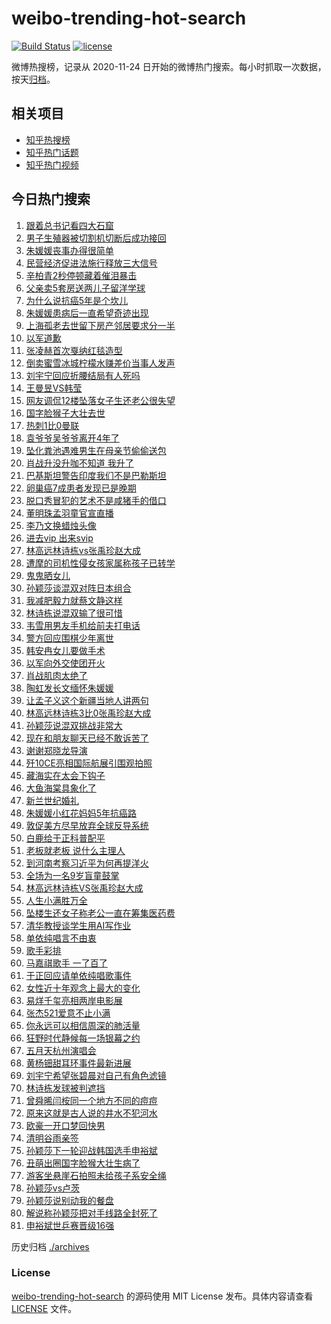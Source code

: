 # weibo-trending-hot-search

[![Build Status](https://github.com/justjavac/weibo-trending-hot-search/workflows/ci/badge.svg?branch=master)](https://github.com/justjavac/weibo-trending-hot-search/actions)
[![license](https://img.shields.io/github/license/justjavac/weibo-trending-hot-search)](https://github.com/justjavac/weibo-trending-hot-search/blob/master/LICENSE)

微博热搜榜，记录从 2020-11-24 日开始的微博热门搜索。每小时抓取一次数据，按天[归档](./archives)。

## 相关项目

- [知乎热搜榜](https://github.com/justjavac/zhihu-trending-top-search)
- [知乎热门话题](https://github.com/justjavac/zhihu-trending-hot-questions)
- [知乎热门视频](https://github.com/justjavac/zhihu-trending-hot-video)

## 今日热门搜索

<!-- BEGIN -->
<!-- 最后更新时间 Thu May 22 2025 06:15:20 GMT+0800 (China Standard Time) -->

1. [跟着总书记看四大石窟](https://s.weibo.com//weibo?q=%23%E8%B7%9F%E7%9D%80%E6%80%BB%E4%B9%A6%E8%AE%B0%E7%9C%8B%E5%9B%9B%E5%A4%A7%E7%9F%B3%E7%AA%9F%23&Refer=new_time)
1. [男子生殖器被切割机切断后成功接回](https://s.weibo.com//weibo?q=%23%E7%94%B7%E5%AD%90%E7%94%9F%E6%AE%96%E5%99%A8%E8%A2%AB%E5%88%87%E5%89%B2%E6%9C%BA%E5%88%87%E6%96%AD%E5%90%8E%E6%88%90%E5%8A%9F%E6%8E%A5%E5%9B%9E%23&t=31&band_rank=1&Refer=top)
1. [朱媛媛丧事办得很简单](https://s.weibo.com//weibo?q=%23%E6%9C%B1%E5%AA%9B%E5%AA%9B%E4%B8%A7%E4%BA%8B%E5%8A%9E%E5%BE%97%E5%BE%88%E7%AE%80%E5%8D%95%23&t=31&band_rank=7&Refer=top)
1. [民营经济促进法施行释放三大信号](https://s.weibo.com//weibo?q=%23%E6%B0%91%E8%90%A5%E7%BB%8F%E6%B5%8E%E4%BF%83%E8%BF%9B%E6%B3%95%E6%96%BD%E8%A1%8C%E9%87%8A%E6%94%BE%E4%B8%89%E5%A4%A7%E4%BF%A1%E5%8F%B7%23&t=31&band_rank=3&Refer=top)
1. [辛柏青2秒停顿藏着催泪暴击](https://s.weibo.com//weibo?q=%23%E8%BE%9B%E6%9F%8F%E9%9D%922%E7%A7%92%E5%81%9C%E9%A1%BF%E8%97%8F%E7%9D%80%E5%82%AC%E6%B3%AA%E6%9A%B4%E5%87%BB%23&t=31&band_rank=8&Refer=top)
1. [父亲卖5套房送两儿子留洋学球](https://s.weibo.com//weibo?q=%23%E7%88%B6%E4%BA%B2%E5%8D%965%E5%A5%97%E6%88%BF%E9%80%81%E4%B8%A4%E5%84%BF%E5%AD%90%E7%95%99%E6%B4%8B%E5%AD%A6%E7%90%83%23&t=31&band_rank=10&Refer=top)
1. [为什么说抗癌5年是个坎儿](https://s.weibo.com//weibo?q=%23%E4%B8%BA%E4%BB%80%E4%B9%88%E8%AF%B4%E6%8A%97%E7%99%8C5%E5%B9%B4%E6%98%AF%E4%B8%AA%E5%9D%8E%E5%84%BF%23&t=31&band_rank=10&Refer=top)
1. [朱媛媛患病后一直希望奇迹出现](https://s.weibo.com//weibo?q=%23%E6%9C%B1%E5%AA%9B%E5%AA%9B%E6%82%A3%E7%97%85%E5%90%8E%E4%B8%80%E7%9B%B4%E5%B8%8C%E6%9C%9B%E5%A5%87%E8%BF%B9%E5%87%BA%E7%8E%B0%23&t=31&band_rank=2&Refer=top)
1. [上海孤老去世留下房产邻居要求分一半](https://s.weibo.com//weibo?q=%23%E4%B8%8A%E6%B5%B7%E5%AD%A4%E8%80%81%E5%8E%BB%E4%B8%96%E7%95%99%E4%B8%8B%E6%88%BF%E4%BA%A7%E9%82%BB%E5%B1%85%E8%A6%81%E6%B1%82%E5%88%86%E4%B8%80%E5%8D%8A%23&t=31&band_rank=28&Refer=top)
1. [以军道歉](https://s.weibo.com//weibo?q=%23%E4%BB%A5%E5%86%9B%E9%81%93%E6%AD%89%23&t=31&band_rank=6&Refer=top)
1. [张凌赫首次戛纳红毯造型](https://s.weibo.com//weibo?q=%E5%BC%A0%E5%87%8C%E8%B5%AB%E9%A6%96%E6%AC%A1%E6%88%9B%E7%BA%B3%E7%BA%A2%E6%AF%AF%E9%80%A0%E5%9E%8B&t=31&band_rank=43&Refer=top)
1. [倒卖蜜雪冰城柠檬水赚差价当事人发声](https://s.weibo.com//weibo?q=%23%E5%80%92%E5%8D%96%E8%9C%9C%E9%9B%AA%E5%86%B0%E5%9F%8E%E6%9F%A0%E6%AA%AC%E6%B0%B4%E8%B5%9A%E5%B7%AE%E4%BB%B7%E5%BD%93%E4%BA%8B%E4%BA%BA%E5%8F%91%E5%A3%B0%23&t=31&band_rank=5&Refer=top)
1. [刘宇宁回应折腰结局有人死吗](https://s.weibo.com//weibo?q=%23%E5%88%98%E5%AE%87%E5%AE%81%E5%9B%9E%E5%BA%94%E6%8A%98%E8%85%B0%E7%BB%93%E5%B1%80%E6%9C%89%E4%BA%BA%E6%AD%BB%E5%90%97%23&t=31&band_rank=20&Refer=top)
1. [王曼昱VS韩莹](https://s.weibo.com//weibo?q=%23%E7%8E%8B%E6%9B%BC%E6%98%B1VS%E9%9F%A9%E8%8E%B9%23&t=31&band_rank=42&Refer=top)
1. [网友调侃12楼坠落女子生还老公很失望](https://s.weibo.com//weibo?q=%23%E7%BD%91%E5%8F%8B%E8%B0%83%E4%BE%8312%E6%A5%BC%E5%9D%A0%E8%90%BD%E5%A5%B3%E5%AD%90%E7%94%9F%E8%BF%98%E8%80%81%E5%85%AC%E5%BE%88%E5%A4%B1%E6%9C%9B%23&t=31&band_rank=34&Refer=top)
1. [国字脸猴子大壮去世](https://s.weibo.com//weibo?q=%23%E5%9B%BD%E5%AD%97%E8%84%B8%E7%8C%B4%E5%AD%90%E5%A4%A7%E5%A3%AE%E5%8E%BB%E4%B8%96%23&t=31&band_rank=4&Refer=top)
1. [热刺1比0曼联](https://s.weibo.com//weibo?q=%23%E7%83%AD%E5%88%BA1%E6%AF%940%E6%9B%BC%E8%81%94%23&t=31&band_rank=16&Refer=top)
1. [袁爷爷吴爷爷离开4年了](https://s.weibo.com//weibo?q=%23%E8%A2%81%E7%88%B7%E7%88%B7%E5%90%B4%E7%88%B7%E7%88%B7%E7%A6%BB%E5%BC%804%E5%B9%B4%E4%BA%86%23&t=31&band_rank=2&Refer=top)
1. [坠化粪池遇难男生在母亲节偷偷送包](https://s.weibo.com//weibo?q=%23%E5%9D%A0%E5%8C%96%E7%B2%AA%E6%B1%A0%E9%81%87%E9%9A%BE%E7%94%B7%E7%94%9F%E5%9C%A8%E6%AF%8D%E4%BA%B2%E8%8A%82%E5%81%B7%E5%81%B7%E9%80%81%E5%8C%85%23&t=31&band_rank=13&Refer=top)
1. [肖战升没升咖不知道 我升了](https://s.weibo.com//weibo?q=%E8%82%96%E6%88%98%E5%8D%87%E6%B2%A1%E5%8D%87%E5%92%96%E4%B8%8D%E7%9F%A5%E9%81%93%20%E6%88%91%E5%8D%87%E4%BA%86&t=31&band_rank=9&Refer=top)
1. [巴基斯坦警告印度我们不是巴勒斯坦](https://s.weibo.com//weibo?q=%23%E5%B7%B4%E5%9F%BA%E6%96%AF%E5%9D%A6%E8%AD%A6%E5%91%8A%E5%8D%B0%E5%BA%A6%E6%88%91%E4%BB%AC%E4%B8%8D%E6%98%AF%E5%B7%B4%E5%8B%92%E6%96%AF%E5%9D%A6%23&t=31&band_rank=24&Refer=top)
1. [卵巢癌7成患者发现已是晚期](https://s.weibo.com//weibo?q=%23%E5%8D%B5%E5%B7%A2%E7%99%8C7%E6%88%90%E6%82%A3%E8%80%85%E5%8F%91%E7%8E%B0%E5%B7%B2%E6%98%AF%E6%99%9A%E6%9C%9F%23&t=31&band_rank=25&Refer=top)
1. [脱口秀冒犯的艺术不是咸猪手的借口](https://s.weibo.com//weibo?q=%23%E8%84%B1%E5%8F%A3%E7%A7%80%E5%86%92%E7%8A%AF%E7%9A%84%E8%89%BA%E6%9C%AF%E4%B8%8D%E6%98%AF%E5%92%B8%E7%8C%AA%E6%89%8B%E7%9A%84%E5%80%9F%E5%8F%A3%23&t=31&band_rank=15&Refer=top)
1. [董明珠孟羽童官宣直播](https://s.weibo.com//weibo?q=%23%E8%91%A3%E6%98%8E%E7%8F%A0%E5%AD%9F%E7%BE%BD%E7%AB%A5%E5%AE%98%E5%AE%A3%E7%9B%B4%E6%92%AD%23&t=31&band_rank=31&Refer=top)
1. [李乃文换蜡烛头像](https://s.weibo.com//weibo?q=%23%E6%9D%8E%E4%B9%83%E6%96%87%E6%8D%A2%E8%9C%A1%E7%83%9B%E5%A4%B4%E5%83%8F%23&t=31&band_rank=23&Refer=top)
1. [进去vip 出来svip](https://s.weibo.com//weibo?q=%E8%BF%9B%E5%8E%BBvip%20%E5%87%BA%E6%9D%A5svip&t=31&band_rank=26&Refer=top)
1. [林高远林诗栋vs张禹珍赵大成](https://s.weibo.com//weibo?q=%23%E6%9E%97%E9%AB%98%E8%BF%9C%E6%9E%97%E8%AF%97%E6%A0%8Bvs%E5%BC%A0%E7%A6%B9%E7%8F%8D%E8%B5%B5%E5%A4%A7%E6%88%90%23&t=31&band_rank=18&Refer=top)
1. [遭摩的司机性侵女孩家属称孩子已转学](https://s.weibo.com//weibo?q=%23%E9%81%AD%E6%91%A9%E7%9A%84%E5%8F%B8%E6%9C%BA%E6%80%A7%E4%BE%B5%E5%A5%B3%E5%AD%A9%E5%AE%B6%E5%B1%9E%E7%A7%B0%E5%AD%A9%E5%AD%90%E5%B7%B2%E8%BD%AC%E5%AD%A6%23&t=31&band_rank=48&Refer=top)
1. [鬼鬼晒女儿](https://s.weibo.com//weibo?q=%23%E9%AC%BC%E9%AC%BC%E6%99%92%E5%A5%B3%E5%84%BF%23&t=31&band_rank=21&Refer=top)
1. [孙颖莎谈混双对阵日本组合](https://s.weibo.com//weibo?q=%23%E5%AD%99%E9%A2%96%E8%8E%8E%E8%B0%88%E6%B7%B7%E5%8F%8C%E5%AF%B9%E9%98%B5%E6%97%A5%E6%9C%AC%E7%BB%84%E5%90%88%23&t=31&band_rank=29&Refer=top)
1. [我减肥毅力就蔡文静这样](https://s.weibo.com//weibo?q=%E6%88%91%E5%87%8F%E8%82%A5%E6%AF%85%E5%8A%9B%E5%B0%B1%E8%94%A1%E6%96%87%E9%9D%99%E8%BF%99%E6%A0%B7&t=31&band_rank=30&Refer=top)
1. [林诗栋说混双输了很可惜](https://s.weibo.com//weibo?q=%23%E6%9E%97%E8%AF%97%E6%A0%8B%E8%AF%B4%E6%B7%B7%E5%8F%8C%E8%BE%93%E4%BA%86%E5%BE%88%E5%8F%AF%E6%83%9C%23&t=31&band_rank=31&Refer=top)
1. [韦雪用男友手机给前夫打电话](https://s.weibo.com//weibo?q=%23%E9%9F%A6%E9%9B%AA%E7%94%A8%E7%94%B7%E5%8F%8B%E6%89%8B%E6%9C%BA%E7%BB%99%E5%89%8D%E5%A4%AB%E6%89%93%E7%94%B5%E8%AF%9D%23&t=31&band_rank=32&Refer=top)
1. [警方回应围棋少年离世](https://s.weibo.com//weibo?q=%23%E8%AD%A6%E6%96%B9%E5%9B%9E%E5%BA%94%E5%9B%B4%E6%A3%8B%E5%B0%91%E5%B9%B4%E7%A6%BB%E4%B8%96%23&t=31&band_rank=38&Refer=top)
1. [韩安冉女儿要做手术](https://s.weibo.com//weibo?q=%23%E9%9F%A9%E5%AE%89%E5%86%89%E5%A5%B3%E5%84%BF%E8%A6%81%E5%81%9A%E6%89%8B%E6%9C%AF%23&t=31&band_rank=17&Refer=top)
1. [以军向外交使团开火](https://s.weibo.com//weibo?q=%23%E4%BB%A5%E5%86%9B%E5%90%91%E5%A4%96%E4%BA%A4%E4%BD%BF%E5%9B%A2%E5%BC%80%E7%81%AB%23&t=31&band_rank=19&Refer=top)
1. [肖战肌肉太绝了](https://s.weibo.com//weibo?q=%23%E8%82%96%E6%88%98%E8%82%8C%E8%82%89%E5%A4%AA%E7%BB%9D%E4%BA%86%23&t=31&band_rank=39&Refer=top)
1. [陶虹发长文缅怀朱媛媛](https://s.weibo.com//weibo?q=%23%E9%99%B6%E8%99%B9%E5%8F%91%E9%95%BF%E6%96%87%E7%BC%85%E6%80%80%E6%9C%B1%E5%AA%9B%E5%AA%9B%23&t=31&band_rank=30&Refer=top)
1. [让孟子义这个新疆当地人讲两句](https://s.weibo.com//weibo?q=%E8%AE%A9%E5%AD%9F%E5%AD%90%E4%B9%89%E8%BF%99%E4%B8%AA%E6%96%B0%E7%96%86%E5%BD%93%E5%9C%B0%E4%BA%BA%E8%AE%B2%E4%B8%A4%E5%8F%A5&t=31&band_rank=45&Refer=top)
1. [林高远林诗栋3比0张禹珍赵大成](https://s.weibo.com//weibo?q=%23%E6%9E%97%E9%AB%98%E8%BF%9C%E6%9E%97%E8%AF%97%E6%A0%8B3%E6%AF%940%E5%BC%A0%E7%A6%B9%E7%8F%8D%E8%B5%B5%E5%A4%A7%E6%88%90%23&t=31&band_rank=30&Refer=top)
1. [孙颖莎说混双挑战非常大](https://s.weibo.com//weibo?q=%23%E5%AD%99%E9%A2%96%E8%8E%8E%E8%AF%B4%E6%B7%B7%E5%8F%8C%E6%8C%91%E6%88%98%E9%9D%9E%E5%B8%B8%E5%A4%A7%23&t=31&band_rank=46&Refer=top)
1. [现在和朋友聊天已经不敢诉苦了](https://s.weibo.com//weibo?q=%23%E7%8E%B0%E5%9C%A8%E5%92%8C%E6%9C%8B%E5%8F%8B%E8%81%8A%E5%A4%A9%E5%B7%B2%E7%BB%8F%E4%B8%8D%E6%95%A2%E8%AF%89%E8%8B%A6%E4%BA%86%23&t=31&band_rank=33&Refer=top)
1. [谢谢郑晓龙导演](https://s.weibo.com//weibo?q=%23%E8%B0%A2%E8%B0%A2%E9%83%91%E6%99%93%E9%BE%99%E5%AF%BC%E6%BC%94%23&t=31&band_rank=16&Refer=top)
1. [歼10CE亮相国际航展引围观拍照](https://s.weibo.com//weibo?q=%23%E6%AD%BC10CE%E4%BA%AE%E7%9B%B8%E5%9B%BD%E9%99%85%E8%88%AA%E5%B1%95%E5%BC%95%E5%9B%B4%E8%A7%82%E6%8B%8D%E7%85%A7%23&t=31&band_rank=43&Refer=top)
1. [藏海实在太会下钩子](https://s.weibo.com//weibo?q=%23%E8%97%8F%E6%B5%B7%E5%AE%9E%E5%9C%A8%E5%A4%AA%E4%BC%9A%E4%B8%8B%E9%92%A9%E5%AD%90%23&t=31&band_rank=46&Refer=top)
1. [大鱼海棠具象化了](https://s.weibo.com//weibo?q=%23%E5%A4%A7%E9%B1%BC%E6%B5%B7%E6%A3%A0%E5%85%B7%E8%B1%A1%E5%8C%96%E4%BA%86%23&t=31&band_rank=30&Refer=top)
1. [新兰世纪婚礼](https://s.weibo.com//weibo?q=%E6%96%B0%E5%85%B0%E4%B8%96%E7%BA%AA%E5%A9%9A%E7%A4%BC&t=31&band_rank=27&Refer=top)
1. [朱媛媛小红花妈妈5年抗癌路](https://s.weibo.com//weibo?q=%23%E6%9C%B1%E5%AA%9B%E5%AA%9B%E5%B0%8F%E7%BA%A2%E8%8A%B1%E5%A6%88%E5%A6%885%E5%B9%B4%E6%8A%97%E7%99%8C%E8%B7%AF%23&t=31&band_rank=49&Refer=top)
1. [敦促美方尽早放弃全球反导系统](https://s.weibo.com//weibo?q=%23%E6%95%A6%E4%BF%83%E7%BE%8E%E6%96%B9%E5%B0%BD%E6%97%A9%E6%94%BE%E5%BC%83%E5%85%A8%E7%90%83%E5%8F%8D%E5%AF%BC%E7%B3%BB%E7%BB%9F%23&t=31&band_rank=10&Refer=top)
1. [白鹿给于正科普配平](https://s.weibo.com//weibo?q=%23%E7%99%BD%E9%B9%BF%E7%BB%99%E4%BA%8E%E6%AD%A3%E7%A7%91%E6%99%AE%E9%85%8D%E5%B9%B3%23&t=31&band_rank=35&Refer=top)
1. [老板就老板 说什么主理人](https://s.weibo.com//weibo?q=%E8%80%81%E6%9D%BF%E5%B0%B1%E8%80%81%E6%9D%BF%20%E8%AF%B4%E4%BB%80%E4%B9%88%E4%B8%BB%E7%90%86%E4%BA%BA&t=31&band_rank=43&Refer=top)
1. [到河南考察习近平为何再提洋火](https://s.weibo.com//weibo?q=%23%E5%88%B0%E6%B2%B3%E5%8D%97%E8%80%83%E5%AF%9F%E4%B9%A0%E8%BF%91%E5%B9%B3%E4%B8%BA%E4%BD%95%E5%86%8D%E6%8F%90%E6%B4%8B%E7%81%AB%23&Refer=new_time)
1. [全场为一名9岁盲童鼓掌](https://s.weibo.com//weibo?q=%23%E5%85%A8%E5%9C%BA%E4%B8%BA%E4%B8%80%E5%90%8D9%E5%B2%81%E7%9B%B2%E7%AB%A5%E9%BC%93%E6%8E%8C%23&t=31&band_rank=28&Refer=top)
1. [林高远林诗栋VS张禹珍赵大成](https://s.weibo.com//weibo?q=%23%E6%9E%97%E9%AB%98%E8%BF%9C%E6%9E%97%E8%AF%97%E6%A0%8BVS%E5%BC%A0%E7%A6%B9%E7%8F%8D%E8%B5%B5%E5%A4%A7%E6%88%90%23&t=31&band_rank=45&Refer=top)
1. [人生小满胜万全](https://s.weibo.com//weibo?q=%23%E4%BA%BA%E7%94%9F%E5%B0%8F%E6%BB%A1%E8%83%9C%E4%B8%87%E5%85%A8%23&t=31&band_rank=37&Refer=top)
1. [坠楼生还女子称老公一直在筹集医药费](https://s.weibo.com//weibo?q=%23%E5%9D%A0%E6%A5%BC%E7%94%9F%E8%BF%98%E5%A5%B3%E5%AD%90%E7%A7%B0%E8%80%81%E5%85%AC%E4%B8%80%E7%9B%B4%E5%9C%A8%E7%AD%B9%E9%9B%86%E5%8C%BB%E8%8D%AF%E8%B4%B9%23&t=31&band_rank=37&Refer=top)
1. [清华教授谈学生用AI写作业](https://s.weibo.com//weibo?q=%23%E6%B8%85%E5%8D%8E%E6%95%99%E6%8E%88%E8%B0%88%E5%AD%A6%E7%94%9F%E7%94%A8AI%E5%86%99%E4%BD%9C%E4%B8%9A%23&t=31&band_rank=48&Refer=top)
1. [单依纯唱言不由衷](https://s.weibo.com//weibo?q=%23%E5%8D%95%E4%BE%9D%E7%BA%AF%E5%94%B1%E8%A8%80%E4%B8%8D%E7%94%B1%E8%A1%B7%23&t=31&band_rank=22&Refer=top)
1. [歌手彩排](https://s.weibo.com//weibo?q=%E6%AD%8C%E6%89%8B%E5%BD%A9%E6%8E%92&t=31&band_rank=38&Refer=top)
1. [马嘉祺歌手 一了百了](https://s.weibo.com//weibo?q=%E9%A9%AC%E5%98%89%E7%A5%BA%E6%AD%8C%E6%89%8B%20%E4%B8%80%E4%BA%86%E7%99%BE%E4%BA%86&t=31&band_rank=31&Refer=top)
1. [于正回应请单依纯唱歌事件](https://s.weibo.com//weibo?q=%23%E4%BA%8E%E6%AD%A3%E5%9B%9E%E5%BA%94%E8%AF%B7%E5%8D%95%E4%BE%9D%E7%BA%AF%E5%94%B1%E6%AD%8C%E4%BA%8B%E4%BB%B6%23&t=31&band_rank=26&Refer=top)
1. [女性近十年观念上最大的变化](https://s.weibo.com//weibo?q=%23%E5%A5%B3%E6%80%A7%E8%BF%91%E5%8D%81%E5%B9%B4%E8%A7%82%E5%BF%B5%E4%B8%8A%E6%9C%80%E5%A4%A7%E7%9A%84%E5%8F%98%E5%8C%96%23&t=31&band_rank=44&Refer=top)
1. [易烊千玺亮相两岸电影展](https://s.weibo.com//weibo?q=%23%E6%98%93%E7%83%8A%E5%8D%83%E7%8E%BA%E4%BA%AE%E7%9B%B8%E4%B8%A4%E5%B2%B8%E7%94%B5%E5%BD%B1%E5%B1%95%23&t=31&band_rank=45&Refer=top)
1. [张杰521爱意不止小满](https://s.weibo.com//weibo?q=%23%E5%BC%A0%E6%9D%B0521%E7%88%B1%E6%84%8F%E4%B8%8D%E6%AD%A2%E5%B0%8F%E6%BB%A1%23&t=31&band_rank=43&Refer=top)
1. [你永远可以相信周深的肺活量](https://s.weibo.com//weibo?q=%E4%BD%A0%E6%B0%B8%E8%BF%9C%E5%8F%AF%E4%BB%A5%E7%9B%B8%E4%BF%A1%E5%91%A8%E6%B7%B1%E7%9A%84%E8%82%BA%E6%B4%BB%E9%87%8F&t=31&band_rank=46&Refer=top)
1. [狂野时代静候每一场银幕之约](https://s.weibo.com//weibo?q=%E7%8B%82%E9%87%8E%E6%97%B6%E4%BB%A3%E9%9D%99%E5%80%99%E6%AF%8F%E4%B8%80%E5%9C%BA%E9%93%B6%E5%B9%95%E4%B9%8B%E7%BA%A6&t=31&band_rank=49&Refer=top)
1. [五月天杭州演唱会](https://s.weibo.com//weibo?q=%E4%BA%94%E6%9C%88%E5%A4%A9%E6%9D%AD%E5%B7%9E%E6%BC%94%E5%94%B1%E4%BC%9A&t=31&band_rank=50&Refer=top)
1. [黄杨钿甜耳环事件最新进展](https://s.weibo.com//weibo?q=%23%E9%BB%84%E6%9D%A8%E9%92%BF%E7%94%9C%E8%80%B3%E7%8E%AF%E4%BA%8B%E4%BB%B6%E6%9C%80%E6%96%B0%E8%BF%9B%E5%B1%95%23&t=31&band_rank=1&Refer=top)
1. [刘宇宁希望张碧晨对自己有角色滤镜](https://s.weibo.com//weibo?q=%E5%88%98%E5%AE%87%E5%AE%81%E5%B8%8C%E6%9C%9B%E5%BC%A0%E7%A2%A7%E6%99%A8%E5%AF%B9%E8%87%AA%E5%B7%B1%E6%9C%89%E8%A7%92%E8%89%B2%E6%BB%A4%E9%95%9C&t=31&band_rank=12&Refer=top)
1. [林诗栋发球被判遮挡](https://s.weibo.com//weibo?q=%23%E6%9E%97%E8%AF%97%E6%A0%8B%E5%8F%91%E7%90%83%E8%A2%AB%E5%88%A4%E9%81%AE%E6%8C%A1%23&t=31&band_rank=14&Refer=top)
1. [曾舜晞闫桉同一个地方不同的痘痘](https://s.weibo.com//weibo?q=%23%E6%9B%BE%E8%88%9C%E6%99%9E%E9%97%AB%E6%A1%89%E5%90%8C%E4%B8%80%E4%B8%AA%E5%9C%B0%E6%96%B9%E4%B8%8D%E5%90%8C%E7%9A%84%E7%97%98%E7%97%98%23&t=31&band_rank=32&Refer=top)
1. [原来这就是古人说的井水不犯河水](https://s.weibo.com//weibo?q=%23%E5%8E%9F%E6%9D%A5%E8%BF%99%E5%B0%B1%E6%98%AF%E5%8F%A4%E4%BA%BA%E8%AF%B4%E7%9A%84%E4%BA%95%E6%B0%B4%E4%B8%8D%E7%8A%AF%E6%B2%B3%E6%B0%B4%23&t=31&band_rank=47&Refer=top)
1. [欧豪一开口梦回快男](https://s.weibo.com//weibo?q=%E6%AC%A7%E8%B1%AA%E4%B8%80%E5%BC%80%E5%8F%A3%E6%A2%A6%E5%9B%9E%E5%BF%AB%E7%94%B7&t=31&band_rank=48&Refer=top)
1. [清明谷雨亲签](https://s.weibo.com//weibo?q=%E6%B8%85%E6%98%8E%E8%B0%B7%E9%9B%A8%E4%BA%B2%E7%AD%BE&t=31&band_rank=49&Refer=top)
1. [孙颖莎下一轮迎战韩国选手申裕斌](https://s.weibo.com//weibo?q=%23%E5%AD%99%E9%A2%96%E8%8E%8E%E4%B8%8B%E4%B8%80%E8%BD%AE%E8%BF%8E%E6%88%98%E9%9F%A9%E5%9B%BD%E9%80%89%E6%89%8B%E7%94%B3%E8%A3%95%E6%96%8C%23&t=31&band_rank=41&Refer=top)
1. [丑萌出圈国字脸猴大壮生病了](https://s.weibo.com//weibo?q=%23%E4%B8%91%E8%90%8C%E5%87%BA%E5%9C%88%E5%9B%BD%E5%AD%97%E8%84%B8%E7%8C%B4%E5%A4%A7%E5%A3%AE%E7%94%9F%E7%97%85%E4%BA%86%23&t=31&band_rank=11&Refer=top)
1. [游客坐悬崖石拍照未给孩子系安全绳](https://s.weibo.com//weibo?q=%23%E6%B8%B8%E5%AE%A2%E5%9D%90%E6%82%AC%E5%B4%96%E7%9F%B3%E6%8B%8D%E7%85%A7%E6%9C%AA%E7%BB%99%E5%AD%A9%E5%AD%90%E7%B3%BB%E5%AE%89%E5%85%A8%E7%BB%B3%23&t=31&band_rank=36&Refer=top)
1. [孙颖莎vs卢茨](https://s.weibo.com//weibo?q=%23%E5%AD%99%E9%A2%96%E8%8E%8Evs%E5%8D%A2%E8%8C%A8%23&t=31&band_rank=40&Refer=top)
1. [孙颖莎说别动我的餐盘](https://s.weibo.com//weibo?q=%23%E5%AD%99%E9%A2%96%E8%8E%8E%E8%AF%B4%E5%88%AB%E5%8A%A8%E6%88%91%E7%9A%84%E9%A4%90%E7%9B%98%23&t=31&band_rank=46&Refer=top)
1. [解说称孙颖莎把对手线路全封死了](https://s.weibo.com//weibo?q=%23%E8%A7%A3%E8%AF%B4%E7%A7%B0%E5%AD%99%E9%A2%96%E8%8E%8E%E6%8A%8A%E5%AF%B9%E6%89%8B%E7%BA%BF%E8%B7%AF%E5%85%A8%E5%B0%81%E6%AD%BB%E4%BA%86%23&t=31&band_rank=47&Refer=top)
1. [申裕斌世乒赛晋级16强](https://s.weibo.com//weibo?q=%23%E7%94%B3%E8%A3%95%E6%96%8C%E4%B8%96%E4%B9%92%E8%B5%9B%E6%99%8B%E7%BA%A716%E5%BC%BA%23&t=31&band_rank=50&Refer=top)

<!-- END -->

历史归档 [./archives](./archives)

### License

[weibo-trending-hot-search](https://github.com/justjavac/weibo-trending-hot-search) 的源码使用 MIT License
发布。具体内容请查看 [LICENSE](./LICENSE) 文件。
